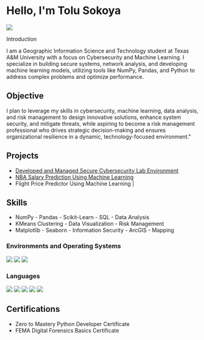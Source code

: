 # Hello, I'm Tolu Sokoya
<a href="https://www.linkedin.com/in/tolu-sokoya-b61bb1245/"><img src="https://img.shields.io/badge/-LinkedIn-0072b1?&style=for-the-badge&logo=linkedin&logoColor=white" /></a>

Introduction

I am a Geographic Information Science and Technology student at Texas A&M University with a focus on Cybersecurity and Machine Learning. I specialize in building secure systems, network analysis, and developing machine learning models, utilizing tools like NumPy, Pandas, and Python to address complex problems and optimize performance.

## Objective

I plan to leverage my skills in cybersecurity, machine learning, data analysis, and risk management to design innovative solutions, enhance system security, and mitigate threats, while aspiring to become a risk management professional who drives strategic decision-making and ensures organizational resilience in a dynamic, technology-focused environment."


## Projects
- <a href="https://github.com/Tolusokoyacyb/Developed-and-Managed-Secure-Cybersecurity-Lab-Environment">Developed and Managed Secure Cybersecurity Lab Environment</a>
- <a href="https://github.com/Tolusokoyacyb/NBA-Player-Salary-Prediction-Using-Machine-Learning">NBA Salary Prediction Using Machine Learning</a>
- Flight Price Predictor Using Machine Learning      |


## Skills

- NumPy - Pandas - Scikit-Learn - SQL - Data Analysis
- KMeans Clustering - Data Visualization - Risk Management
- Matplotlib - Seaborn - Information Security - ArcGIS - Mapping
   

### Environments and Operating Systems
<div>
    <img src="https://img.shields.io/badge/-Jupyter%20Notebook-F37626?&style=for-the-badge&logo=Jupyter&logoColor=white" />
    <img src="https://img.shields.io/badge/-Kali%20Linux-557C9B?&style=for-the-badge&logo=Kali%20Linux&logoColor=white" />
    <img src="https://img.shields.io/badge/-Ubuntu-E95420?&style=for-the-badge&logo=Ubuntu&logoColor=white" />
</div>

### Languages
<div>
   <img src="https://img.shields.io/badge/-Python-3776AB?&style=for-the-badge&logo=Python&logoColor=white" />
   <img src="https://img.shields.io/badge/-JavaScript-F7DF1E?&style=for-the-badge&logo=JavaScript&logoColor=white" />
   <img src="https://img.shields.io/badge/-R-276DC3?&style=for-the-badge&logo=R&logoColor=white" />
   <img src="https://img.shields.io/badge/-HTML-E34F26?&style=for-the-badge&logo=HTML5&logoColor=white" />
   <img src="https://img.shields.io/badge/-CSS-1572B6?&style=for-the-badge&logo=CSS3&logoColor=white" />
</div>

## Certifications

- Zero to Mastery Python Developer Certificate 
- FEMA Digital Forensics Basics Certificate


